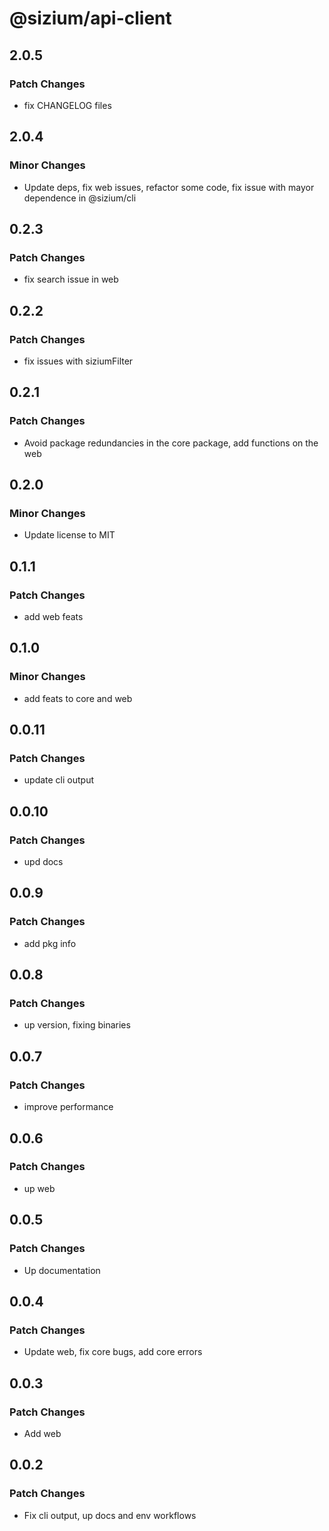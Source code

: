 # @sizium/api-client

## 2.0.5

### Patch Changes

- fix CHANGELOG files

## 2.0.4

### Minor Changes

- Update deps, fix web issues, refactor some code, fix issue with mayor dependence in @sizium/cli

## 0.2.3

### Patch Changes

- fix search issue in web

## 0.2.2

### Patch Changes

- fix issues with siziumFilter

## 0.2.1

### Patch Changes

- Avoid package redundancies in the core package, add functions on the web

## 0.2.0

### Minor Changes

- Update license to MIT

## 0.1.1

### Patch Changes

- add web feats

## 0.1.0

### Minor Changes

- add feats to core and web

## 0.0.11

### Patch Changes

- update cli output

## 0.0.10

### Patch Changes

- upd docs

## 0.0.9

### Patch Changes

- add pkg info

## 0.0.8

### Patch Changes

- up version, fixing binaries

## 0.0.7

### Patch Changes

- improve performance

## 0.0.6

### Patch Changes

- up web

## 0.0.5

### Patch Changes

- Up documentation

## 0.0.4

### Patch Changes

- Update web, fix core bugs, add core errors

## 0.0.3

### Patch Changes

- Add web

## 0.0.2

### Patch Changes

- Fix cli output, up docs and env workflows
